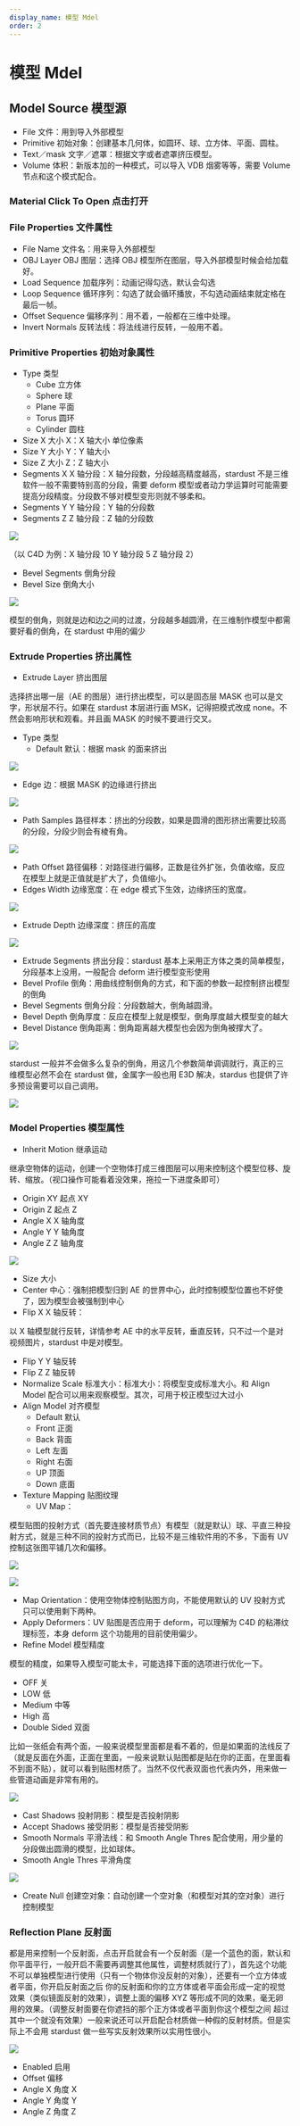 ```yaml
---
display_name: 模型 Mdel
order: 2
---
```


# 模型 Mdel

## Model Source 模型源

- File 文件：用到导入外部模型
- Primitive 初始对象：创建基本几何体，如圆环、球、立方体、平面、圆柱。
- Text／mask 文字／遮罩：根据文字或者遮罩挤压模型。
- Volume 体积：新版本加的一种模式，可以导入 VDB 烟雾等等，需要 Volume 节点和这个模式配合。

### Material Click To Open 点击打开

### File Properties 文件属性

- File Name 文件名：用来导入外部模型
- OBJ Layer OBJ 图层：选择 OBJ 模型所在图层，导入外部模型时候会给加载好。
- Load Sequence 加载序列：动画记得勾选，默认会勾选
- Loop Sequence 循环序列：勾选了就会循环播放，不勾选动画结束就定格在最后一帧。
- Offset Sequence 偏移序列：用不着，一般都在三维中处理。
- Invert Normals 反转法线：将法线进行反转，一般用不着。

### Primitive Properties 初始对象属性

- Type 类型
  - Cube 立方体
  - Sphere 球
  - Plane 平面
  - Torus 圆环
  - Cylinder 圆柱
- Size X 大小 X：X 轴大小 单位像素
- Size Y 大小 Y：Y 轴大小
- Size Z 大小 Z：Z 轴大小
- Segments X X 轴分段：X 轴分段数，分段越高精度越高，stardust 不是三维软件一般不需要特别高的分段，需要 deform 模型或者动力学运算时可能需要提高分段精度。分段数不够对模型变形则就不够柔和。
- Segments Y Y 轴分段：Y 轴的分段数
- Segments Z Z 轴分段：Z 轴的分段数

![](http://cdn.yuelili.com/202121311427-6.png)

（以 C4D 为例：X 轴分段 10 Y 轴分段 5 Z 轴分段 2）

- Bevel Segments 倒角分段
- Bevel Size 倒角大小

![](http://cdn.yuelili.com/202121311428-x.png)

模型的倒角，则就是边和边之间的过渡，分段越多越圆滑，在三维制作模型中都需要好看的倒角，在 stardust 中用的偏少

### Extrude Properties 挤出属性

- Extrude Layer 挤出图层

选择挤出哪一层（AE 的图层）进行挤出模型，可以是固态层 MASK 也可以是文字，形状层不行。如果在 stardust 本层进行画 MSK，记得把模式改成 none。不然会影响形状和观看。并且画 MASK 的时候不要进行交叉。

- Type 类型
  - Default 默认：根据 mask 的面来挤出

![](http://cdn.yuelili.com/202121311430-9.png)

- Edge 边：根据 MASK 的边缘进行挤出

![](http://cdn.yuelili.com/202121311430-j.png)

- Path Samples 路径样本：挤出的分段数，如果是圆滑的图形挤出需要比较高的分段，分段少则会有棱有角。

![](http://cdn.yuelili.com/202121311431-l.png)

- Path Offset 路径偏移：对路径进行偏移，正数是往外扩张，负值收缩，反应在模型上就是正值就是扩大了，负值缩小。
- Edges Width 边缘宽度：在 edge 模式下生效，边缘挤压的宽度。

![](http://cdn.yuelili.com/202121311433-h.png)

- Extrude Depth 边缘深度：挤压的高度

![](http://cdn.yuelili.com/202121311432-1.png)

- Extrude Segments 挤出分段：stardust 基本上采用正方体之类的简单模型，分段基本上没用，一般配合 deform 进行模型变形使用
- Bevel Profile 倒角：用曲线控制倒角的方式，和下面的参数一起控制挤出模型的倒角
- Bevel Segments 倒角分段：分段数越大，倒角越圆滑。
- Bevel Depth 倒角厚度：反应在模型上就是模型，倒角厚度越大模型变的越大
- Bevel Distance 倒角距离：倒角距离越大模型也会因为倒角被撑大了。

![](http://cdn.yuelili.com/202121311436-w.png)

stardust 一般并不会做多么复杂的倒角，用这几个参数简单调调就行，真正的三维模型必然不会在 stardust 做，金属字一般也用 E3D 解决，stardus 也提供了许多预设需要可以自己调用。

![](http://cdn.yuelili.com/202121311437-e.png)

### Model Properties 模型属性

- Inherit Motion 继承运动

继承空物体的运动，创建一个空物体打成三维图层可以用来控制这个模型位移、旋转、缩放。（视口操作可能看着没效果，拖拉一下进度条即可）

- Origin XY 起点 XY
- Origin Z 起点 Z
- Angle X X 轴角度
- Angle Y Y 轴角度
- Angle Z Z 轴角度

![](http://cdn.yuelili.com/202121311438-B.png)

- Size 大小
- Center 中心：强制把模型归到 AE 的世界中心，此时控制模型位置也不好使了，因为模型会被强制到中心
- Flip X X 轴反转：

以 X 轴模型就行反转，详情参考 AE 中的水平反转，垂直反转，只不过一个是对视频图片，stardust 中是对模型。

- Flip Y Y 轴反转
- Flip Z Z 轴反转
- Normalize Scale 标准大小：标准大小：将模型变成标准大小。和 Align Model 配合可以用来观察模型。其次，可用于校正模型过大过小
- Align Model 对齐模型
  - Default 默认
  - Front 正面
  - Back 背面
  - Left 左面
  - Right 右面
  - UP 顶面
  - Down 底面
- Texture Mapping 贴图纹理
  - UV Map：

模型贴图的投射方式（首先要连接材质节点）有模型（就是默认）球、平直三种投射方式，就是三种不同的投射方式而已，比较不是三维软件用的不多，下面有 UV 控制这张图平铺几次和偏移。

![](http://cdn.yuelili.com/202121311442-3.png)

![](http://cdn.yuelili.com/202121311442-m.png)

- Map Orientation：使用空物体控制贴图方向，不能使用默认的 UV 投射方式只可以使用剩下两种。
- Apply Deformers：UV 贴图是否应用于 deform，可以理解为 C4D 的粘滞纹理标签，本身 deform 这个功能用的目前使用偏少。
- Refine Model 模型精度

模型的精度，如果导入模型可能太卡，可能选择下面的选项进行优化一下。

- OFF 关
- LOW 低
- Medium 中等
- High 高
- Double Sided 双面

比如一张纸会有两个面，一般来说模型里面都是看不着的，但是如果面的法线反了（就是反面在外面，正面在里面，一般来说默认贴图都是贴在你的正面，在里面看不到面不贴），就可以看到贴图材质了。当然不仅代表双面也代表内外，用来做一些管道动画是非常有用的。

![](https://cdn.yuelili.com/20211116162327.png)

- Cast Shadows 投射阴影：模型是否投射阴影
- Accept Shadows 接受阴影：模型是否接受阴影
- Smooth Normals 平滑法线：和 Smooth Angle Thres 配合使用，用少量的分段做出圆滑的模型，比如球体。
- Smooth Angle Thres 平滑角度

![](http://cdn.yuelili.com/202121311446-Z.png)

- Create Null 创建空对象：自动创建一个空对象（和模型对其的空对象）进行控制模型

### Reflection Plane 反射面

都是用来控制一个反射面，点击开启就会有一个反射面（是一个蓝色的面，默认和你平面平行，一般开启不需要再调整其他属性，调整材质就行了），首先这个功能不可以单独模型进行使用（只有一个物体你没反射的对象），还要有一个立方体或者平面，你开启反射面之后
你的反射面和你的立方体或者平面会形成一定的视觉效果（类似镜面反射的效果），调整上面的偏移 XYZ 等形成不同的效果，毫无卵用的效果。（调整反射面要在你遮挡的那个正方体或者平面到你这个模型之间
超过其中一个就没有效果）一般来说还可以开启配合材质做一种假的反射材质。但是实际上不会用 stardust 做一些写实反射效果所以实用性很小。

![](http://cdn.yuelili.com/202121311447-Y.png)

- Enabled 启用
- Offset 偏移
- Angle X 角度 X
- Angle Y 角度 Y
- Angle Z 角度 Z
